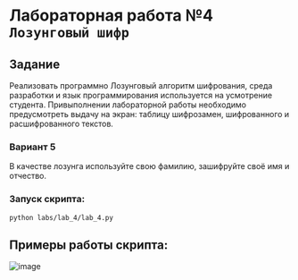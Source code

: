# Лабораторная работа №4 `Лозунговый шифр`

## Задание
Реализовать программно Лозунговый алгоритм шифрования, среда разработки и язык программирования используется на усмотрение студента. Привыполнении лабораторной работы необходимо предусмотреть выдачу на экран: таблицу шифрозамен, шифрованного и расшифрованного текстов.

### Вариант 5
В качестве лозунга используйте свою фамилию, зашифруйте своё имя и отчество.

### Запуск скрипта:
```shell
python labs/lab_4/lab_4.py
```

## Примеры работы скрипта:
![image](https://user-images.githubusercontent.com/60512214/192021761-12ed0c5a-8892-46e2-b111-4d97b5df255f.png)

